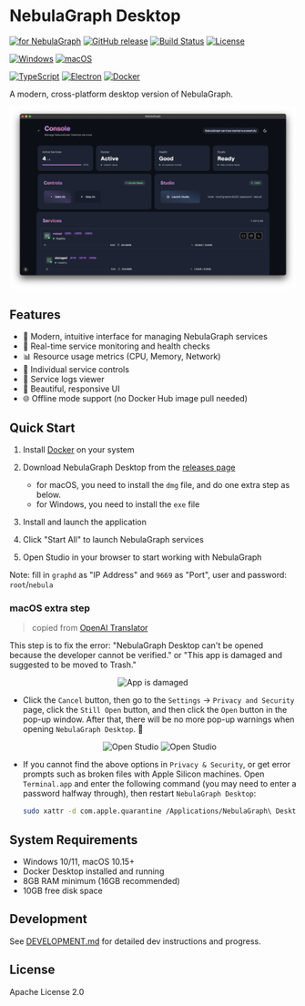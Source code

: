# NebulaGraph Desktop

<!-- Project Information -->
[![for NebulaGraph](https://img.shields.io/badge/Toolchain-NebulaGraph-blue?style=for-the-badge&logo=graph&logoColor=white)](https://github.com/vesoft-inc/nebula) 
[![GitHub release](https://img.shields.io/github/v/release/wey-gu/NebulaGraph-Desktop?label=Version&style=for-the-badge)](https://github.com/wey-gu/nebulagraph-desktop/releases) 
[![Build Status](https://img.shields.io/github/actions/workflow/status/wey-gu/NebulaGraph-Desktop/build.yml?style=for-the-badge&logo=github-actions&logoColor=white)](https://github.com/wey-gu/NebulaGraph-Desktop/actions/workflows/build.yml) 
[![License](https://img.shields.io/badge/License-Apache_2.0-blue?style=for-the-badge&logo=apache&logoColor=white)](https://github.com/wey-gu/NebulaGraph-Desktop/blob/main/LICENSE)

<!-- Downloads -->
[![Windows](https://img.shields.io/badge/Windows-Download-0078D6?style=for-the-badge&logo=windows&logoColor=white)](https://github.com/wey-gu/nebulagraph-desktop/releases) 
[![macOS](https://img.shields.io/badge/macOS-Download-000000?style=for-the-badge&logo=apple&logoColor=white)](https://github.com/wey-gu/nebulagraph-desktop/releases)

<!-- Technology Stack -->
[![TypeScript](https://img.shields.io/badge/TypeScript-007ACC?style=for-the-badge&logo=typescript&logoColor=white)](https://www.typescriptlang.org/)
[![Electron](https://img.shields.io/badge/Built_with-Electron-47848F?style=for-the-badge&logo=electron&logoColor=white)](https://www.electronjs.org/)
[![Docker](https://img.shields.io/badge/Requires-Docker-2496ED?style=for-the-badge&logo=docker&logoColor=white)](https://www.docker.com/get-started)

A modern, cross-platform desktop version of NebulaGraph.

![NebulaGraph Desktop](./assets/screenshot.png)

## Features

- 🚀 Modern, intuitive interface for managing NebulaGraph services
- 🔄 Real-time service monitoring and health checks
- 📊 Resource usage metrics (CPU, Memory, Network)
- 🔧 Individual service controls
- 📝 Service logs viewer
- 🎨 Beautiful, responsive UI
- 🌐 Offline mode support (no Docker Hub image pull needed)

## Quick Start

1. Install [Docker](https://www.docker.com/get-started) on your system

2. Download NebulaGraph Desktop from the [releases page](https://github.com/wey-gu/nebulagraph-desktop/releases)

   - for macOS, you need to install the `dmg` file, and do one extra step as below.
   - for Windows, you need to install the `exe` file

3. Install and launch the application

4. Click "Start All" to launch NebulaGraph services

5. Open Studio in your browser to start working with NebulaGraph

Note: fill in `graphd` as "IP Address" and `9669` as "Port", user and password: `root`/`nebula`

### macOS extra step

> copied from [OpenAI Translator](https://github.com/openai-translator/openai-translator/)

This step is to fix the error: "NebulaGraph Desktop can't be opened because the developer cannot be verified." or "This app is damaged and suggested to be moved to Trash."

<p align="center">
    <img alt="App is damaged" width="300" src="https://user-images.githubusercontent.com/1206493/223916804-45ce3f34-6a4a-4baf-a0c1-4ab5c54c521f.png" />
</p>

- Click the `Cancel` button, then go to the `Settings` -> `Privacy and Security` page, click the `Still Open` button, and then click the `Open` button in the pop-up window. After that, there will be no more pop-up warnings when opening `NebulaGraph Desktop`. 🎉
    <p align="center">
        <img alt="Open Studio" width="500" src="https://user-images.githubusercontent.com/1206493/223916970-9c99f15e-cf61-4770-b92d-4a78f980bb26.png" /> <img alt="Open Studio" width="200" src="https://user-images.githubusercontent.com/1206493/223917449-ed1ac19f-c43d-4b13-9888-79ba46ceb862.png" />
    </p>

- If you cannot find the above options in `Privacy & Security`, or get error prompts such as broken files with Apple Silicon machines. Open `Terminal.app` and enter the following command (you may need to enter a password halfway through), then restart `NebulaGraph Desktop`:

  ```sh
  sudo xattr -d com.apple.quarantine /Applications/NebulaGraph\ Desktop.app
  ```

## System Requirements

- Windows 10/11, macOS 10.15+
- Docker Desktop installed and running
- 8GB RAM minimum (16GB recommended)
- 10GB free disk space

## Development

See [DEVELOPMENT.md](./DEVELOPMENT.md) for detailed dev instructions and progress.

## License

Apache License 2.0
